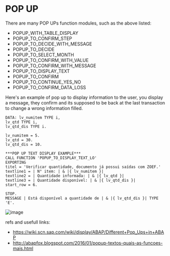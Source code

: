 # POP UP

There are many POP UPs function modules, such as the above listed:

-   POPUP_WITH_TABLE_DISPLAY
-   POPUP_TO_CONFIRM_STEP
-   POPUP_TO_DECIDE_WITH_MESSAGE
-   POPUP_TO_DECIDE
-   POPUP_TO_SELECT_MONTH
-   POPUP_TO_CONFIRM_WITH_VALUE
-   POPUP_TO_CONFIRM_WITH_MESSAGE
-   POPUP_TO_DISPLAY_TEXT
-   POPUP_TO_CONFIRM
-   POPUP_TO_CONTINUE_YES_NO
-   POPUP_TO_CONFIRM_DATA_LOSS

Here's an example of pop up to display information to the user,  you display a message, they confirm and its supposed to be back at the last transaction to change a wrong information filled. 

    DATA: lv_numitem TYPE i,  
    lv_qtd TYPE i,  
    lv_qtd_dis TYPE i.  
      
    lv_numitem = 5.  
    lv_qtd = 30.  
    lv_qtd_dis = 10.  
      
    ***POP UP TEXT DISPLAY EXAMPLE***  
    CALL FUNCTION 'POPUP_TO_DISPLAY_TEXT_LO'  
    EXPORTING  
    titel = 'Verificar quantidade, documento já possui saídas com ZOEF.'  
    textline1 = | N° item: | & |{ lv_numitem }|  
    textline2 = | Quantidade informada: | & |{ lv_qtd }|  
    textline3 = | Quantidade disponível: | & |{ lv_qtd_dis }|  
    start_row = 6.  
    
    STOP.  
    MESSAGE | Está disponível a quantidade de | & |{ lv_qtd_dis }| TYPE 'E'.

![image](https://user-images.githubusercontent.com/86369677/217902928-7d48b83f-55c0-4c0e-a18a-2a868302e641.png)

refs and usefull links: 
 - https://wiki.scn.sap.com/wiki/display/ABAP/Different+Pop_Ups+in+ABAP
 - http://abapfox.blogspot.com/2016/01/popup-textos-quais-as-funcoes-mais.html



